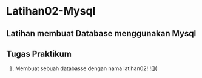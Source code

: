 # Latihan02-Mysql

## Latihan membuat Database menggunakan Mysql
## Tugas Praktikum
1. Membuat sebuah databasse dengan nama latihan02!
![](
